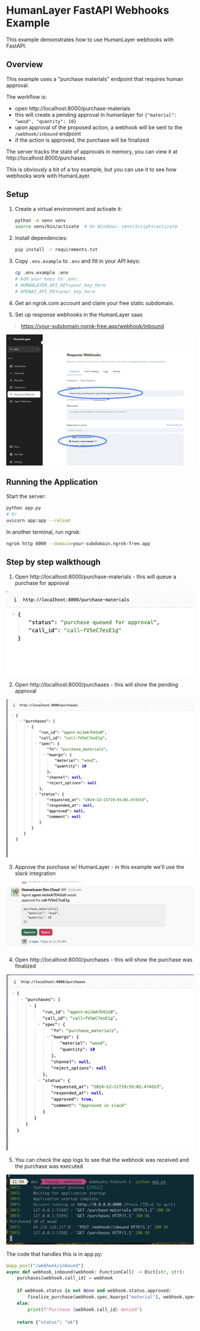 # HumanLayer FastAPI Webhooks Example

This example demonstrates how to use HumanLayer webhooks with FastAPI.

## Overview

This example uses a "purchase materials" endpoint that requires human approval.

The workflow is:

- open http://localhost:8000/purchase-materials
- this will create a pending approval in humanlayer for `{"material": "wood", "quantity": 10}`
- upon approval of the proposed action, a webhook will be sent to the `/webhook/inbound` endpoint
- if the action is approved, the purchase will be finalized

The server tracks the state of approvals in memory, you can view it at http://localhost:8000/purchases

This is obviously a bit of a toy example, but you can use it to see how webhooks work with HumanLayer.

## Setup

1. Create a virtual environment and activate it:

   ```bash
   python -m venv venv
   source venv/bin/activate  # On Windows: venv\Scripts\activate
   ```

2. Install dependencies:

   ```bash
   pip install -r requirements.txt
   ```

3. Copy `.env.example` to `.env` and fill in your API keys:

   ```bash
   cp .env.example .env
   # Add your keys to .env:
   # HUMANLAYER_API_KEY=your_key_here
   # OPENAI_API_KEY=your_key_here
   ```

4. Get an ngrok.com account and claim your free static subdomain.

5. Set up response webhooks in the HumanLayer saas

> https://your-subdomain.ngrok-free.app/webhook/inbound

![webhooks](./img/webhooks.png)

## Running the Application

Start the server:

```bash
python app.py
# Or
uvicorn app:app --reload
```

In another terminal, run ngrok:

```bash
ngrok http 8000 --domain=your-subdomain.ngrok-free.app
```

## Step by step walkthough

1. Open http://localhost:8000/purchase-materials - this will queue a purchase for approval

![purchase-materials](./img/purchase-materials.png)

2. Open http://localhost:8000/purchases - this will show the pending approval

![purchases](./img/purchases.png)

3. Approve the purchase w/ HumanLayer - in this example we'll use the slack integration

![approve](./img/approve.png)

4. Open http://localhost:8000/purchases - this will show the purchase was finalized

![purchases](./img/purchases-finalized.png)

5. You can check the app logs to see that the webhook was received and the purchase was executed

![logs](./img/logs.png)

The code that handles this is in app.py:

```python
@app.post("/webhook/inbound")
async def webhook_inbound(webhook: FunctionCall) -> Dict[str, str]:
    purchases[webhook.call_id] = webhook

    if webhook.status is not None and webhook.status.approved:
        finalize_purchase(webhook.spec.kwargs["material"], webhook.spec.kwargs["quantity"])
    else:
        print(f"Purchase {webhook.call_id} denied")

    return {"status": "ok"}
```
